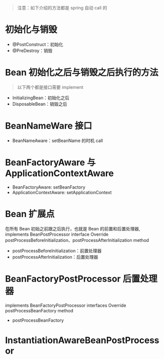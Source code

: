 > 注意：如下介绍的方法都是 spring 自动 call 的

# 初始化与销毁

- @PostConstruct：初始化
- @PreDestroy：销毁

# Bean 初始化之后与销毁之后执行的方法

> 以下两个都是接口需要 implement

- InitializingBean：初始化之后
- DisposableBean：销毁之后

# BeanNameWare 接口

- BeanNameAware：setBeanName 的时机 call

# BeanFactoryAware 与 ApplicationContextAware

- BeanFactoryAware: setBeanFactory
- ApplicationContextAware: setApplicationContext

# Bean 扩展点

在所有 Bean 初始之前跟之后执行，也就是 Bean 的前置和后置处理器, implements BeanPostProcessor interface Override postProcessBeforeInitialization、postProcessAfterInitialization method

- postProcessBeforeInitialization：前置处理器
- postProcessAfterInitialization：后置处理器

# BeanFactoryPostProcessor 后置处理器

implements BeanFactoryPostProcessor interfaces Override postProcessBeanFactory method

- postProcessBeanFactory

# InstantiationAwareBeanPostProcessor